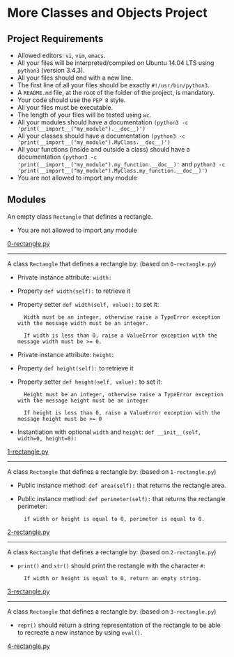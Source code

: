 # More Classes and Objects Project

## Project Requirements
* Allowed editors: `vi`, `vim`, `emacs`.
* All your files will be interpreted/compiled on Ubuntu 14.04 LTS using `python3` (version 3.4.3).
* All your files should end with a new line.
* The first line of all your files should be exactly `#!/usr/bin/python3`.
* A `README.md` file, at the root of the folder of the project, is mandatory.
* Your code should use the `PEP 8` style.
* All your files must be executable.
* The length of your files will be tested using `wc`.
* All your modules should have a documentation `(python3 -c               'print(__import__("my_module").__doc__)')`
* All your classes should have a documentation `(python3 -c 'print(__import__("my_module").MyClass.__doc__)')`
* All your functions (inside and outside a class) should have a documentation `(python3 -c 'print(__import__("my_module").my_function.__doc__)'` and `python3 -c 'print(__import__("my_module").MyClass.my_function.__doc__)')`
* You are not allowed to import any module

## Modules
An empty class `Rectangle` that defines a rectangle.
* You are not allowed to import any module

[0-rectangle.py](../0x08-python-more_classes/0-rectangle.py)

***
A class `Rectangle` that defines a rectangle by: (based on `0-rectangle.py`)

* Private instance attribute: `width:`
* Property `def width(self):` to retrieve it
* Property setter `def width(self, value):` to set it:

        Width must be an integer, otherwise raise a TypeError exception with the message width must be an integer.

        If width is less than 0, raise a ValueError exception with the message width must be >= 0.

* Private instance attribute: `height`:
* Property `def height(self):` to retrieve it
* Property setter `def height(self, value):` to set it:

        Height must be an integer, otherwise raise a TypeError exception with the message height must be an integer

        If height is less than 0, raise a ValueError exception with the message height must be >= 0

* Instantiation with optional `width` and `height`: `def __init__(self, width=0, height=0):`

[1-rectangle.py](../0x08-python-more_classes/1-rectangle.py)

***
A class `Rectangle` that defines a rectangle by: (based on `1-rectangle.py`)

* Public instance method: `def area(self):` that returns the rectangle area.
* Public instance method: `def perimeter(self):` that returns the rectangle perimeter:

        if width or height is equal to 0, perimeter is equal to 0.

[2-rectangle.py](../0x08-python-more_classes/2-rectangle.py)

***
A class `Rectangle` that defines a rectangle by: (based on `2-rectangle.py`)

* `print()` and `str()` should print the rectangle with the character `#`:

        If width or height is equal to 0, return an empty string.

[3-rectangle.py](../0x08-python-more_classes/3-rectangle.py)

***
A class `Rectangle` that defines a rectangle by: (based on `3-rectangle.py`)

* `repr()` should return a string representation of the rectangle to be able to recreate a new instance by using `eval()`.

[4-rectangle.py](../0x08-python-more_classes/4-rectangle.py)
